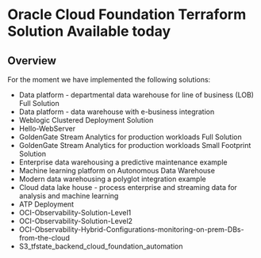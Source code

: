 # Oracle Cloud Foundation Terraform Solution Available today


## <a name="Solutions"></a>Overview
For the moment we have implemented the following solutions:
- Data platform - departmental data warehouse for line of business (LOB) Full Solution
- Data platform - data warehouse with e-business integration
- Weblogic Clustered Deployment Solution
- Hello-WebServer
- GoldenGate Stream Analytics for production workloads Full Solution
- GoldenGate Stream Analytics for production workloads Small Footprint Solution
- Enterprise data warehousing a predictive maintenance example
- Machine learning platform on Autonomous Data Warehouse
- Modern data warehousing a polyglot integration example
- Cloud data lake house - process enterprise and streaming data for analysis and machine learning
- ATP Deployment
- OCI-Observability-Solution-Level1
- OCI-Observability-Solution-Level2
- OCI-Observability-Hybrid-Configurations-monitoring-on-prem-DBs-from-the-cloud
- S3_tfstate_backend_cloud_foundation_automation
